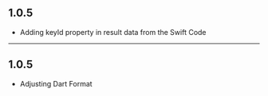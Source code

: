 ## 1.0.5

* Adding keyId property in result data from the Swift Code

<hr>

## 1.0.5

* Adjusting Dart Format
